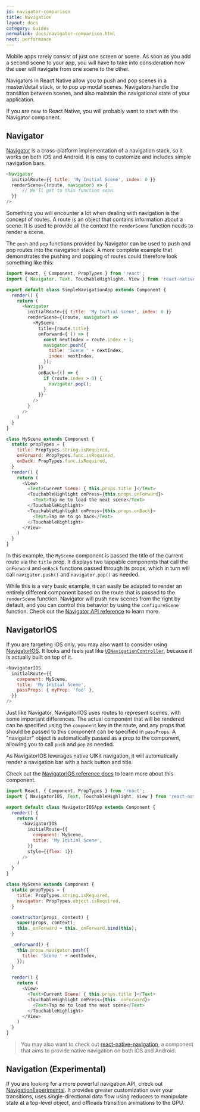 ```yaml
---
id: navigator-comparison
title: Navigation
layout: docs
category: Guides
permalink: docs/navigator-comparison.html
next: performance
---
```


Mobile apps rarely consist of just one screen or scene. As soon as you add a second scene to your app, you will have to take into consideration how the user will navigate from one scene to the other.

Navigators in React Native allow you to push and pop scenes in a master/detail stack, or to pop up modal scenes. Navigators handle the transition between scenes, and also maintain the navigational state of your application.

If you are new to React Native, you will probably want to start with the Navigator component.

## Navigator

[Navigator](docs/navigator.html) is a cross-platform implementation of a navigation stack, so it works on both iOS and Android. It is easy to customize and includes simple navigation bars.

```js
<Navigator
  initialRoute={{ title: 'My Initial Scene', index: 0 }}
  renderScene={(route, navigator) => {
      // We'll get to this function soon.
  }}
/>
```

Something you will encounter a lot when dealing with navigation is the concept of routes. A route is an object that contains information about a scene. It is used to provide all the context the `renderScene` function needs to render a scene.

The `push` and `pop` functions provided by Navigator can be used to push and pop routes into the navigation stack. A more complete example that demonstrates the pushing and popping of routes could therefore look something like this:

```js
import React, { Component, PropTypes } from 'react';
import { Navigator, Text, TouchableHighlight, View } from 'react-native';

export default class SimpleNavigationApp extends Component {
  render() {
    return (
      <Navigator
        initialRoute={{ title: 'My Initial Scene', index: 0 }}
        renderScene={(route, navigator) =>
          <MyScene
            title={route.title}
            onForward={ () => {
              const nextIndex = route.index + 1;
              navigator.push({
                title: 'Scene ' + nextIndex,
                index: nextIndex,
              });
            }}
            onBack={() => {
              if (route.index > 0) {
                navigator.pop();
              }
            }}
          />
        }
      />
    )
  }
}

class MyScene extends Component {
  static propTypes = {
    title: PropTypes.string.isRequired,
    onForward: PropTypes.func.isRequired,
    onBack: PropTypes.func.isRequired,
  }
  render() {
    return (
      <View>
        <Text>Current Scene: { this.props.title }</Text>
        <TouchableHighlight onPress={this.props.onForward}>
          <Text>Tap me to load the next scene</Text>
        </TouchableHighlight>
        <TouchableHighlight onPress={this.props.onBack}>
          <Text>Tap me to go back</Text>
        </TouchableHighlight>
      </View>
    )
  }
}
```

In this example, the `MyScene` component is passed the title of the current route via the `title` prop. It displays two tappable components that call the `onForward` and `onBack` functions passed through its props, which in turn will call `navigator.push()` and `navigator.pop()` as needed.

While this is a very basic example, it can easily be adapted to render an entirely different component based on the route that is passed to the `renderScene` function. Navigator will push new scenes from the right by default, and you can control this behavior by using the `configureScene` function. Check out the [Navigator API reference](docs/navigator.html) to learn more.

## NavigatorIOS

If you are targeting iOS only, you may also want to consider using [NavigatorIOS](docs/navigatorios.html). It looks and feels just like [`UINavigationController`](https://developer.apple.com/library/ios/documentation/UIKit/Reference/UINavigationController_Class/), because it is actually built on top of it.

```js
<NavigatorIOS
  initialRoute={{
    component: MyScene,
    title: 'My Initial Scene',
    passProps: { myProp: 'foo' },
  }}
/>
```

Just like Navigator, NavigatorIOS uses routes to represent scenes, with some important differences. The actual component that will be rendered can be specified using the `component` key in the route, and any props that should be passed to this component can be specified in `passProps`. A "navigator" object is automatically passed as a prop to the component, allowing you to call `push` and `pop` as needed.

As NavigatorIOS leverages native UIKit navigation, it will automatically render a navigation bar with a back button and title.

Check out the [NavigatorIOS reference docs](docs/navigatorios.html) to learn more about this component.

```js
import React, { Component, PropTypes } from 'react';
import { NavigatorIOS, Text, TouchableHighlight, View } from 'react-native';

export default class NavigatorIOSApp extends Component {
  render() {
    return (
      <NavigatorIOS
        initialRoute={{
          component: MyScene,
          title: 'My Initial Scene',
        }}
        style={{flex: 1}}
      />
    )
  }
}

class MyScene extends Component {
  static propTypes = {
    title: PropTypes.string.isRequired,
    navigator: PropTypes.object.isRequired,
  }

  constructor(props, context) {
    super(props, context);
    this._onForward = this._onForward.bind(this);
  }

  _onForward() {
    this.props.navigator.push({
      title: 'Scene ' + nextIndex,
    });
  }

  render() {
    return (
      <View>
        <Text>Current Scene: { this.props.title }</Text>
        <TouchableHighlight onPress={this._onForward}>
          <Text>Tap me to load the next scene</Text>
        </TouchableHighlight>
      </View>
    )
  }
}
```

> You may also want to check out [react-native-navigation](https://github.com/wix/react-native-navigation), a component that aims to provide native navigation on both iOS and Android.

## Navigation (Experimental)

If you are looking for a more powerful navigation API, check out [NavigationExperimental](https://github.com/facebook/react-native/tree/master/Examples/UIExplorer/NavigationExperimental). It provides greater customization over your transitions, uses single-directional data flow using reducers to manipulate state at a top-level object, and offloads transition animations to the GPU.
